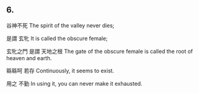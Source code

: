 ## 6.

谷神不死
The spirit of the valley never dies;

是謂
玄牝
It is called
the obscure female;

玄牝之門
是謂
天地之根
The gate of the obscure female
is called
the root of heaven and earth.

緜緜呵
若存
Continuously,
it seems to exist.

用之
不勤
In using it,
you can never make it exhausted.
